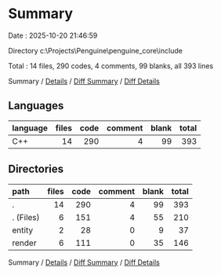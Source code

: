 # Summary

Date : 2025-10-20 21:46:59

Directory c:\\Projects\\Penguine\\penguine_core\\include

Total : 14 files,  290 codes, 4 comments, 99 blanks, all 393 lines

Summary / [Details](details.md) / [Diff Summary](diff.md) / [Diff Details](diff-details.md)

## Languages
| language | files | code | comment | blank | total |
| :--- | ---: | ---: | ---: | ---: | ---: |
| C++ | 14 | 290 | 4 | 99 | 393 |

## Directories
| path | files | code | comment | blank | total |
| :--- | ---: | ---: | ---: | ---: | ---: |
| . | 14 | 290 | 4 | 99 | 393 |
| . (Files) | 6 | 151 | 4 | 55 | 210 |
| entity | 2 | 28 | 0 | 9 | 37 |
| render | 6 | 111 | 0 | 35 | 146 |

Summary / [Details](details.md) / [Diff Summary](diff.md) / [Diff Details](diff-details.md)